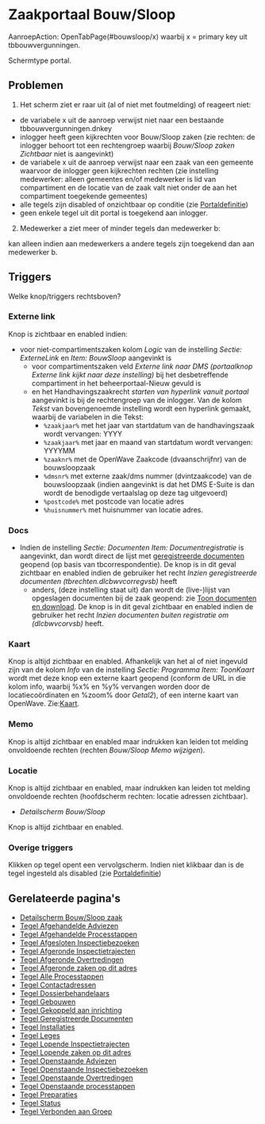 # Zaakportaal Bouw/Sloop

AanroepAction: OpenTabPage(#bouwsloop/x) waarbij x = primary key uit tbbouwvergunningen.

Schermtype portal.

## Problemen

1. Het scherm ziet er raar uit (al of niet met foutmelding) of reageert niet:

- de variabele x uit de aanroep verwijst niet naar een bestaande tbbouwvergunningen.dnkey
- inlogger heeft geen kijkrechten voor Bouw/Sloop zaken (zie rechten: de inlogger behoort tot een rechtengroep waarbij _Bouw/Sloop zaken Zichtbaar_ niet is aangevinkt)
- de variabele x uit de aanroep verwijst naar een zaak van een gemeente waarvoor de inlogger geen kijkrechten rechten (zie instelling medewerker: alleen gemeentes en/of medewerker is lid van compartiment en de locatie van de zaak valt niet onder de aan het compartiment toegekende gemeentes)
- alle tegels zijn disabled of onzichtbaar op conditie (zie [Portaldefinitie](/instellen_inrichten/portaldefinitie/README.md))
- geen enkele tegel uit dit portal is toegekend aan inlogger.

2. Medewerker a ziet meer of minder tegels dan medewerker b:

kan alleen indien aan medewerkers a andere tegels zijn toegekend dan aan medewerker b.

## Triggers

Welke knop/triggers rechtsboven?

### Externe link

Knop is zichtbaar en enabled indien:

- voor niet-compartimentszaken kolom _Logic_ van de instelling _Sectie: ExterneLink_ en _Item: BouwSloop_ aangevinkt is
  - voor compartimentszaken veld _Externe link naar DMS (portaalknop Externe link kijkt naar deze instelling)_ bij het desbetreffende compartiment in het beheerportaal-Nieuw gevuld is
  - en het Handhavingszaakrecht _starten van hyperlink vanuit portaal_ aangevinkt is bij de rechtengroep van de inlogger. Van de kolom _Tekst_ van bovengenoemde instelling wordt een hyperlink gemaakt, waarbij de variabelen in die Tekst:
    - `%zaakjaar%` met het jaar van startdatum van de handhavingszaak wordt vervangen: YYYY
    - `%zaakjaar%` met jaar en maand van startdatum wordt vervangen: YYYYMM
    - `%zaaknr%` met de OpenWave Zaakcode (dvaanschrijfnr) van de bouwsloopzaak
    - `%dmsnr%` met externe zaak/dms nummer (dvintzaakcode) van de bouwsloopzaak (indien aangevinkt is dat het DMS E-Suite is dan wordt de benodigde vertaalslag op deze tag uitgevoerd)
    - `%postcode%` met postcode van locatie adres
    - `%huisnummer%` met huisnummer van locatie adres.

### Docs

- Indien de instelling _Sectie: Documenten Item: Documentregistratie_ is aangevinkt, dan wordt direct de lijst met [geregistreerde documenten](/probleemoplossing/module_overstijgende_schermen/geregistreerde_documenten/README.md) geopend (op basis van tbcorrespondentie). De knop is in dit geval zichtbaar en enabled indien de gebruiker het recht _Inzien geregistreerde documenten (tbrechten.dlcbwvcorregvsb)_ heeft
  - anders, (deze instelling staat uit) dan wordt de (live-)lijst van opgeslagen documenten bij de zaak geopend: zie [Toon documenten en download](/probleemoplossing/programmablokken/toon_documenten_en_download.md). De knop is in dit geval zichtbaar en enabled indien de gebruiker het recht _Inzien documenten buiten registratie om (dlcbwvcorvsb)_ heeft.

### Kaart

Knop is altijd zichtbaar en enabled. Afhankelijk van het al of niet ingevuld zijn van de kolom _Info_ van de instelling _Sectie: Programma Item: ToonKaart_ wordt met deze knop een externe kaart geopend (conform de URL in die kolom info, waarbij %x% en %y% vervangen worden door de locatiecoördinaten en %zoom% door _Getal2_), of een interne kaart van OpenWave. Zie:[Kaart](/probleemoplossing/module_overstijgende_schermen/kaart.md).

### Memo

Knop is altijd zichtbaar en enabled maar indrukken kan leiden tot melding onvoldoende rechten (rechten _Bouw/Sloop Memo wijzigen_).

### Locatie

Knop is altijd zichtbaar en enabled, maar indrukken kan leiden tot melding onvoldoende rechten (hoofdscherm rechten: locatie adressen zichtbaar).

- _Detailscherm Bouw/Sloop_

Knop is altijd zichtbaar en enabled.

### Overige triggers

Klikken op tegel opent een vervolgscherm. Indien niet klikbaar dan is de tegel ingesteld als disabled (zie [Portaldefinitie](/instellen_inrichten/portaldefinitie/README.md))

## Gerelateerde pagina's

- [Detailscherm Bouw/Sloop zaak](/probleemoplossing/portalen_en_moduleschermen/zaakportaal_bouw_sloop/detailscherm_bouw_sloop.md)
- [Tegel Afgehandelde Adviezen](/probleemoplossing/portalen_en_moduleschermen/zaakportaal_bouw_sloop/tegel_afgehandelde_adviezen.md)
- [Tegel Afgehandelde Processtappen](/probleemoplossing/portalen_en_moduleschermen/zaakportaal_bouw_sloop/tegel_afgehandelde_stappen.md)
- [Tegel Afgesloten Inspectiebezoeken](/probleemoplossing/portalen_en_moduleschermen/zaakportaal_bouw_sloop/tegel_afgesloten_inspectiebezoeken.md)
- [Tegel Afgeronde Inspectietrajecten](/probleemoplossing/portalen_en_moduleschermen/zaakportaal_bouw_sloop/tegel_afgesloten_inspectietrajecten.md)
- [Tegel Afgeronde Overtredingen](/probleemoplossing/portalen_en_moduleschermen/zaakportaal_bouw_sloop/tegel_afgesloten_issues.md)
- [Tegel Afgeronde zaken op dit adres](/probleemoplossing/portalen_en_moduleschermen/zaakportaal_bouw_sloop/tegel_afgesloten_zaken_op_dit_adres.md)
- [Tegel Alle Processtappen](/probleemoplossing/portalen_en_moduleschermen/zaakportaal_bouw_sloop/tegel_alle_stappen.md)
- [Tegel Contactadressen](/probleemoplossing/portalen_en_moduleschermen/zaakportaal_bouw_sloop/tegel_contactadressen.md)
- [Tegel Dossierbehandelaars](/probleemoplossing/portalen_en_moduleschermen/zaakportaal_bouw_sloop/tegel_dossierbehandelaars.md)
- [Tegel Gebouwen](/probleemoplossing/portalen_en_moduleschermen/zaakportaal_bouw_sloop/tegel_gebouwen.md)
- [Tegel Gekoppeld aan inrichting](/probleemoplossing/portalen_en_moduleschermen/zaakportaal_bouw_sloop/tegel_gekoppeld_aan_inrichting.md)
- [Tegel Geregistreerde Documenten](/probleemoplossing/portalen_en_moduleschermen/zaakportaal_bouw_sloop/tegel_geregistreerde_documenten.md)
- [Tegel Installaties](/probleemoplossing/portalen_en_moduleschermen/zaakportaal_bouw_sloop/tegel_installaties.md)
- [Tegel Leges](/probleemoplossing/portalen_en_moduleschermen/zaakportaal_bouw_sloop/tegel_leges.md)
- [Tegel Lopende Inspectietrajecten](/probleemoplossing/portalen_en_moduleschermen/zaakportaal_bouw_sloop/tegel_lopende_inspectietrajecten.md)
- [Tegel Lopende zaken op dit adres](/probleemoplossing/portalen_en_moduleschermen/zaakportaal_bouw_sloop/tegel_lopende_zaken_op_dit_adres.md)
- [Tegel Openstaande Adviezen](/probleemoplossing/portalen_en_moduleschermen/zaakportaal_bouw_sloop/tegel_openstaande_adviezen.md)
- [Tegel Openstaande Inspectiebezoeken](/probleemoplossing/portalen_en_moduleschermen/zaakportaal_bouw_sloop/tegel_openstaande_inspectiebezoeken.md)
- [Tegel Openstaande Overtredingen](/probleemoplossing/portalen_en_moduleschermen/zaakportaal_bouw_sloop/tegel_openstaande_issues.md)
- [Tegel Openstaande processtappen](/probleemoplossing/portalen_en_moduleschermen/zaakportaal_bouw_sloop/tegel_openstaande_stappen.md)
- [Tegel Preparaties](/probleemoplossing/portalen_en_moduleschermen/zaakportaal_bouw_sloop/tegel_preparaties.md)
- [Tegel Status](/probleemoplossing/portalen_en_moduleschermen/zaakportaal_bouw_sloop/tegel_status.md)
- [Tegel Verbonden aan Groep](/probleemoplossing/portalen_en_moduleschermen/zaakportaal_bouw_sloop/tegel_verbonden_aan_groep.md)
